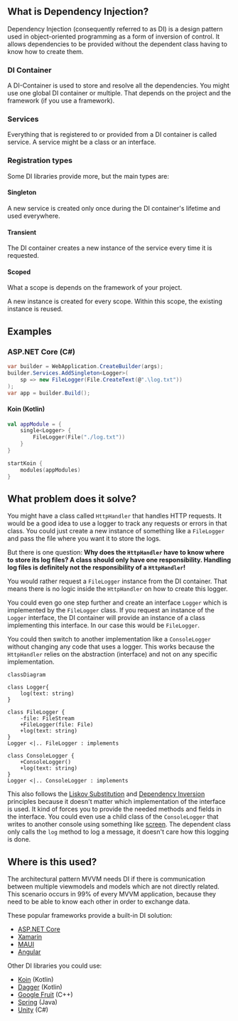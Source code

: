 ## What is Dependency Injection?

Dependency Injection (consequently referred to as DI) is a design pattern used in object-oriented programming as a form of inversion of control. It allows dependencies to be provided without the dependent class having to know how to create them.

### DI Container

A DI-Container is used to store and resolve all the dependencies. You might use one global DI container or multiple. That depends on the project and the framework (if you use a framework).

### Services

Everything that is registered to or provided from a DI container is called service. A service might be a class or an interface.

### Registration types

Some DI libraries provide more, but the main types are:

#### Singleton

A new service is created only once during the DI container's lifetime and used everywhere.

#### Transient

The DI container creates a new instance of the service every time it is requested.

#### Scoped

What a scope is depends on the framework of your project.

A new instance is created for every scope. Within this scope, the existing instance is reused.

## Examples

### ASP.NET Core (C#)

```cs
var builder = WebApplication.CreateBuilder(args);
builder.Services.AddSingleton<Logger>(
	sp => new FileLogger(File.CreateText(@".\log.txt"))
);
var app = builder.Build();
```

#### Koin (Kotlin)

```Kotlin
val appModule = {
	single<Logger> {
		FileLogger(File("./log.txt"))
	}
}

startKoin {
	modules(appModules)
}
```

## What problem does it solve?

You might have a class called `HttpHandler` that handles HTTP requests. It would be a good idea to use a logger to track any requests or errors in that class. You could just create a new instance of something like a `FileLogger` and pass the file where you want it to store the logs.

But there is one question: **Why does the `HttpHandler` have to know where to store its log files? A class should only have one responsibility. Handling log files is definitely not the responsibility of a `HttpHandler`!**

You would rather request a `FileLogger` instance from the DI container. That means there is no logic inside the `HttpHandler` on how to create this logger.

You could even go one step further and create an interface `Logger` which is implemented by the `FileLogger` class. If you request an instance of the `Logger` interface, the DI container will provide an instance of a class implementing this interface. In our case this would be `FileLogger`.

You could then switch to another implementation like a `ConsoleLogger` without changing any code that uses a logger. This works because the `HttpHandler` relies on the abstraction (interface) and not on any specific implementation.

```mermaid
classDiagram

class Logger{
	log(text: string)
}

class FileLogger {
	-file: FileStream
	+FileLogger(file: File)
	+log(text: string)
}
Logger <|.. FileLogger : implements

class ConsoleLogger {
	+ConsoleLogger()
	+log(text: string)
}
Logger <|.. ConsoleLogger : implements
```

This also follows the [Liskov Substitution](https://en.wikipedia.org/wiki/Liskov_substitution_principle) and [Dependency Inversion](https://en.wikipedia.org/wiki/Dependency_inversion_principle) principles because it doesn't matter which implementation of the interface is used. It kind of forces you to provide the needed methods and fields in the interface. You could even use a child class of the `ConsoleLogger` that writes to another console using something like [screen](https://wiki.ubuntuusers.de/Screen). The dependent class only calls the `log` method to log a message, it doesn't care how this logging is done.

## Where is this used?

The architectural pattern MVVM needs DI if there is communication between multiple viewmodels and models which are not directly related. This scenario occurs in 99% of every MVVM application, because they need to be able to know each other in order to exchange data.

These popular frameworks provide a built-in DI solution:
- [ASP.NET Core](https://learn.microsoft.com/en-us/aspnet/core/fundamentals/dependency-injection)
- [Xamarin](https://learn.microsoft.com/en-us/xamarin/xamarin-forms/enterprise-application-patterns/dependency-injection)
- [MAUI](https://learn.microsoft.com/en-us/dotnet/architecture/maui/dependency-injection)
- [Angular](https://angular.io/guide/dependency-injection)

Other DI libraries you could use:
- [Koin](https://insert-koin.io) (Kotlin)
- [Dagger](https://dagger.dev) (Kotlin)
- [Google Fruit](https://github.com/google/fruit) (C++)
- [Spring](https://docs.spring.io/spring-boot/docs/2.0.x/reference/html/using-boot-spring-beans-and-dependency-injection.html) (Java)
- [Unity](https://github.com/unitycontainer) (C#)
